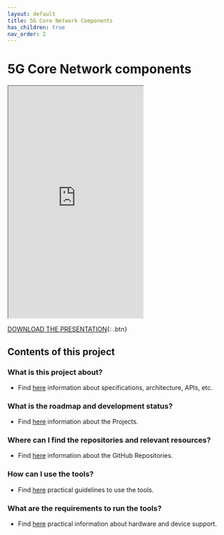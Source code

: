 ```yaml
---
layout: default
title: 5G Core Network Components
has_children: true
nav_order: 2
---
```


# 5G Core Network components
<iframe width="60%" height="520" src="https://drive.google.com/file/d/1-TPp-cVL8xW5WD8n8dJ2JyDPIfbbygli/preview"></iframe>

[DOWNLOAD THE PRESENTATION](https://drive.google.com/file/d/1-TPp-cVL8xW5WD8n8dJ2JyDPIfbbygli/preview){: .btn}

## Contents of this project

### What is this project about?
* Find [here](./under-development.html) information about specifications, architecture, APIs, etc.

### What is the roadmap and development status?
* Find [here](./projects.html) information about the Projects.
 
### Where can I find the repositories and relevant resources?
* Find [here](./repositories.html) information about the GitHub Repositories.

### How can I use the tools?
* Find [here](./tutorials.html) practical guidelines to use the tools.

### What are the requirements to run the tools?
* Find [here](./requirements.html) practical information about hardware and device support. 
